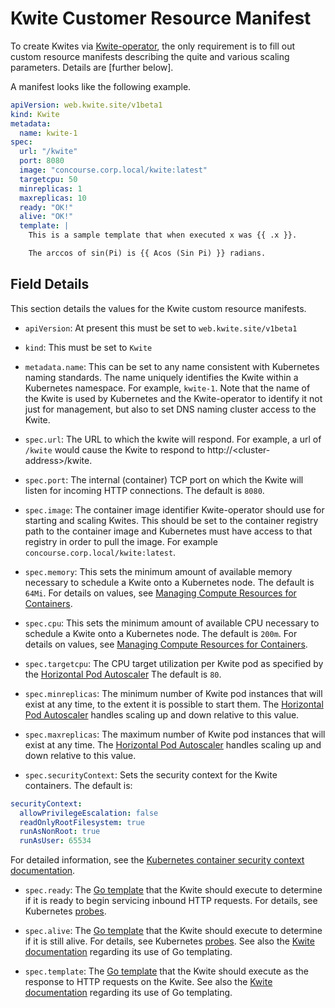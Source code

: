 # Kwite Customer Resource Manifest
To create Kwites via
[Kwite-operator](https://github.com/tdhite/kwite-operator), the only
requirement is to fill out custom resource manifests describing the quite and
various scaling parameters. Details are [further below].

A manifest looks like the following example.

```yaml
apiVersion: web.kwite.site/v1beta1
kind: Kwite
metadata:
  name: kwite-1
spec:
  url: "/kwite"
  port: 8080
  image: "concourse.corp.local/kwite:latest"
  targetcpu: 50
  minreplicas: 1
  maxreplicas: 10
  ready: "OK!"
  alive: "OK!"
  template: |
    This is a sample template that when executed x was {{ .x }}.

    The arccos of sin(Pi) is {{ Acos (Sin Pi) }} radians.
```

## Field Details 
This section details the values for the Kwite custom resource manifests.

* `apiVersion`:
At present this must be set to `web.kwite.site/v1beta1`

* `kind`:
This must be set to `Kwite`

* `metadata.name`:
This can be set to any name consistent with Kubernetes naming standards. The
name uniquely identifies the Kwite within a Kubernetes namespace. For example,
`kwite-1`. Note that the name of the Kwite is used by Kubernetes and the
Kwite-operator to identify it not just for management, but also to set DNS
naming cluster access to the Kwite.

* `spec.url`:
The URL to which the kwite will respond. For example, a url of `/kwite` would
cause the Kwite to respond to http://\<cluster-address\>/kwite.

* `spec.port`:
The internal (container) TCP port on which the Kwite will listen for incoming
HTTP connections. The default is `8080`.

* `spec.image`:
The container image identifier Kwite-operator should use for starting and
scaling Kwites. This should be set to the container registry path to the
container image and Kubernetes must have access to that registry in order to
pull the image. For example `concourse.corp.local/kwite:latest`.

* `spec.memory`:
This sets the minimum amount of available memory necessary to schedule a Kwite
onto a Kubernetes node. The default is `64Mi`. For details on values, see
[Managing Compute Resources for
Containers](https://kubernetes.io/docs/concepts/configuration/manage-compute-resources-container/#meaning-of-cpu).

* `spec.cpu`:
This sets the minimum amount of available CPU necessary to schedule a Kwite
onto a Kubernetes node. The default is `200m`. For details on values, see
[Managing Compute Resources for
Containers](https://kubernetes.io/docs/concepts/configuration/manage-compute-resources-container/#meaning-of-cpu).

* `spec.targetcpu`:
The CPU target utilization per Kwite pod as specified by the [Horizontal Pod
Autoscaler](https://kubernetes.io/docs/tasks/run-application/horizontal-pod-autoscale/)
The default is `80`.

* `spec.minreplicas`:
The minimum number of Kwite pod instances that will exist at any time, to the
extent it is possible to start them.  The [Horizontal Pod
Autoscaler](https://kubernetes.io/docs/tasks/run-application/horizontal-pod-autoscale/)
handles scaling up and down relative to this value.

* `spec.maxreplicas`:
The maximum number of Kwite pod instances that will exist at any time.  The
[Horizontal Pod
Autoscaler](https://kubernetes.io/docs/tasks/run-application/horizontal-pod-autoscale/)
handles scaling up and down relative to this value.

* `spec.securityContext`:
Sets the security context for the Kwite containers. The default is:

```yaml
securityContext:
  allowPrivilegeEscalation: false
  readOnlyRootFilesystem: true
  runAsNonRoot: true
  runAsUser: 65534
```

For detailed information, see the [Kubernetes container security context
documentation](https://kubernetes.io/docs/tasks/configure-pod-container/security-context/#set-the-security-context-for-a-container).

* `spec.ready`:
The [Go template](https://golang.org/pkg/text/template/) that the Kwite should
execute to determine if it is ready to begin servicing inbound HTTP requests.
For details, see Kubernetes
[probes](https://kubernetes.io/docs/tasks/configure-pod-container/configure-liveness-readiness-startup-probes/).

* `spec.alive`:
The [Go template](https://golang.org/pkg/text/template/) that the Kwite should
execute to determine if it is still alive. For details, see Kubernetes
[probes](https://kubernetes.io/docs/tasks/configure-pod-container/configure-liveness-readiness-startup-probes/).
See also the [Kwite
documentation](https://github.com/tdhite/kwite/blob/master/docs/kwites.md)
regarding its use of Go templating.

* `spec.template`:
The [Go template](https://golang.org/pkg/text/template/) that the Kwite should
execute as the response to HTTP requests on the Kwite.  See also the [Kwite
documentation](https://github.com/tdhite/kwite/blob/master/docs/kwites.md)
regarding its use of Go templating.
